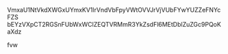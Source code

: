 VmxaU1NtVkdXWGxUYmxKV1lrVndVbFpyVWtOVVJrVjVUbFYwYUZZeFNYcFZS
bEYzVXpCT2RGSnFUbWxWClZEQTVRMmR3YkZsdFl6MEtDblZuZGc9PQoKaXdz

fvw